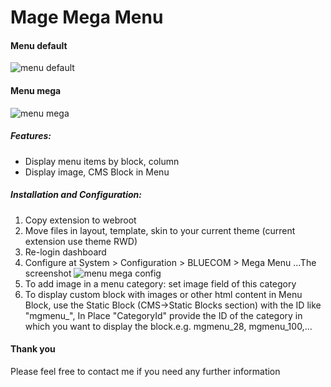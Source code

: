 # Mage Mega Menu

#### Menu default
![menu default](https://cloud.githubusercontent.com/assets/2715816/13168677/7ece5ab0-d711-11e5-9d3d-76a28667aea5.jpg)

#### Menu mega
![menu mega](https://cloud.githubusercontent.com/assets/2715816/13168680/89499068-d711-11e5-84e2-6bcab272bda0.jpg)

##### Features:
- Display menu items by block, column
- Display image, CMS Block in Menu

##### Installation and Configuration:
1. Copy extension to webroot
2. Move files in layout, template, skin to your current theme (current extension use theme RWD)
3. Re-login dashboard 
4. Configure at System > Configuration > BLUECOM > Mega Menu
...The screenshot
![menu mega config](https://cloud.githubusercontent.com/assets/2715816/13168828/260d896c-d713-11e5-9682-9e7ef7f17e7b.jpg)
5. To add image in a menu category: set image field of this category
6. To display custom block with images or other html content in Menu Block, use the Static Block (CMS->Static Blocks section) with the ID like "mgmenu_", In Place "CategoryId" provide the ID of the category in which you want to display the block.e.g. mgmenu_28, mgmenu_100,...

#### Thank you
Please feel free to contact me if you need any further information
